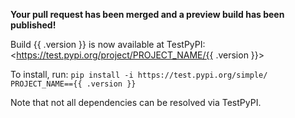 **Your pull request has been merged and a preview build has been published!**

Build {{ .version }} is now available at TestPyPI: <https://test.pypi.org/project/PROJECT_NAME/{{ .version }}>

To install, run: `pip install -i https://test.pypi.org/simple/ PROJECT_NAME=={{ .version }}`

Note that not all dependencies can be resolved via TestPyPI.
